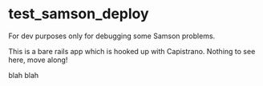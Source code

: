 test_samson_deploy
==================

For dev purposes only for debugging some Samson problems.

This is a bare rails app which is hooked up with Capistrano. 
Nothing to see here, move along!

blah blah
